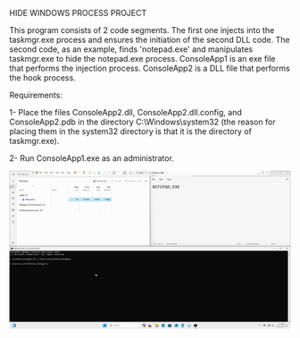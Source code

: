 HIDE WINDOWS PROCESS PROJECT

This program consists of 2 code segments. 
The first one injects into the taskmgr.exe process and ensures the initiation of the second DLL code. 
The second code, as an example, finds 'notepad.exe' and manipulates taskmgr.exe to hide the notepad.exe process. 
ConsoleApp1 is an exe file that performs the injection process. ConsoleApp2 is a DLL file that performs the hook process. 


Requirements:

1- Place the files ConsoleApp2.dll, ConsoleApp2.dll.config, and ConsoleApp2.pdb in the directory C:\Windows\system32 
(the reason for placing them in the system32 directory is that it is the directory of taskmgr.exe).


2- Run ConsoleApp1.exe as an administrator.


![Example](https://github.com/bekoleyte/HideWindowsProcess/blob/main/images/deneme.gif)
